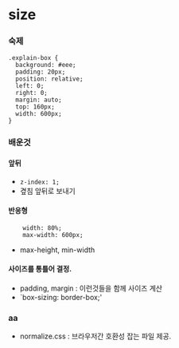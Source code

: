 # size

### 숙제

```
.explain-box {
  background: #eee;
  padding: 20px;
  position: relative;
  left: 0;
  right: 0;
  margin: auto;
  top: 160px;
  width: 600px;
}
```

### 배운것

#### 앞뒤

- `z-index: 1;`
- 곂침 앞뒤로 보내기

#### 반응형

```
    width: 80%;
    max-width: 600px;
```

- max-height, min-width

#### 사이즈를 통틀어 결정.

- padding, margin : 이런것들을 함께 사이즈 계산
- `box-sizing: border-box;'

### aa

- normalize.css : 브라우저간 호환성 잡는 파일 제공.
